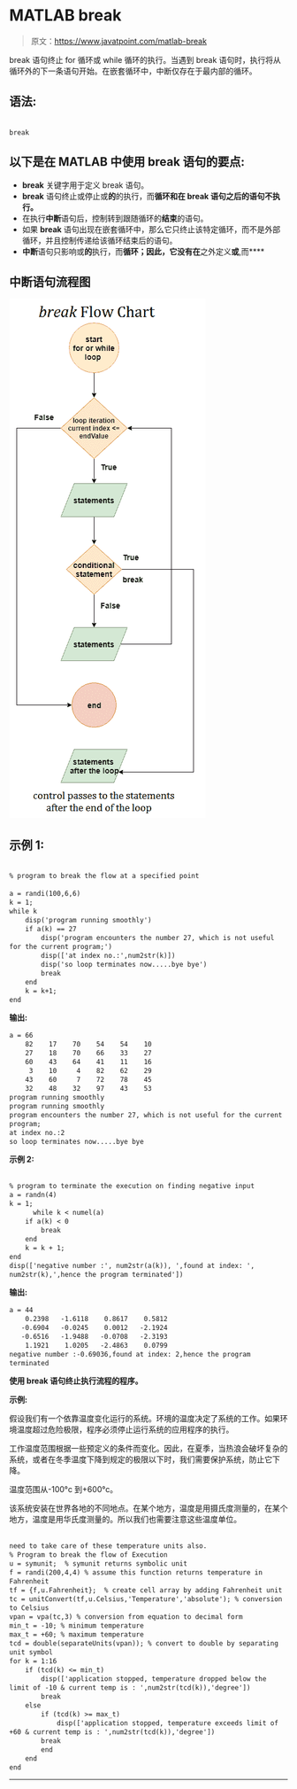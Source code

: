 # MATLAB break

> 原文：<https://www.javatpoint.com/matlab-break>

break 语句终止 for 循环或 while 循环的执行。当遇到 break 语句时，执行将从循环外的下一条语句开始。在嵌套循环中，中断仅存在于最内部的循环。

## 语法:

```

break

```

## 以下是在 MATLAB 中使用 break 语句的要点:

*   **break** 关键字用于定义 break 语句。
*   **break** 语句终止或停止或**的**的执行，而**循环和在 **break** 语句之后的语句不执行。**
*   在执行**中断**语句后，控制转到跟随循环的**结束**的语句。
*   如果 **break** 语句出现在嵌套循环中，那么它只终止该特定循环，而不是外部循环，并且控制传递给该循环结束后的语句。
*   **中断**语句只影响或**的**执行，而**循环；因此，它没有在**之外定义**或**,而****

## 中断语句流程图

![MATLAB Break Statement](img/51f26c7de028dff8dff8789b63ab5b12.png)

## 示例 1:

```

% program to break the flow at a specified point 

a = randi(100,6,6)
k = 1;
while k
    disp('program running smoothly')
    if a(k) == 27
        disp('program encounters the number 27, which is not useful for the current program;')
        disp(['at index no.:',num2str(k)])
        disp('so loop terminates now.....bye bye')
        break
    end
    k = k+1;
end

```

**输出:**

```
a = 66
    82    17    70    54    54    10
    27    18    70    66    33    27
    60    43    64    41    11    16
     3    10     4    82    62    29
    43    60     7    72    78    45
    32    48    32    97    43    53
program running smoothly
program running smoothly
program encounters the number 27, which is not useful for the current program;
at index no.:2
so loop terminates now.....bye bye

```

**示例 2:**

```

% program to terminate the execution on finding negative input
a = randn(4)
k = 1;
      while k < numel(a)
    if a(k) < 0
        break
    end
    k = k + 1;
end
disp(['negative number :', num2str(a(k)), ',found at index: ', num2str(k),',hence the program terminated'])

```

**输出:**

```
a = 44
    0.2398   -1.6118    0.8617    0.5812
   -0.6904   -0.0245    0.0012   -2.1924
   -0.6516   -1.9488   -0.0708   -2.3193
    1.1921    1.0205   -2.4863    0.0799
negative number :-0.69036,found at index: 2,hence the program terminated

```

**使用 break 语句终止执行流程的程序。**

**示例:**

假设我们有一个依靠温度变化运行的系统。环境的温度决定了系统的工作。如果环境温度超过危险极限，程序必须停止运行系统的应用程序的执行。

工作温度范围根据一些预定义的条件而变化。因此，在夏季，当热浪会破坏复杂的系统，或者在冬季温度下降到规定的极限以下时，我们需要保护系统，防止它下降。

温度范围从-100°c 到+600°c。

该系统安装在世界各地的不同地点。在某个地方，温度是用摄氏度测量的，在某个地方，温度是用华氏度测量的。所以我们也需要注意这些温度单位。

```

need to take care of these temperature units also.
% Program to break the flow of Execution
u = symunit;  % symunit returns symbolic unit
f = randi(200,4,4) % assume this function returns temperature in Fahrenheit
tf = {f,u.Fahrenheit};  % create cell array by adding Fahrenheit unit
tc = unitConvert(tf,u.Celsius,'Temperature','absolute'); % conversion to Celsius
vpan = vpa(tc,3) % conversion from equation to decimal form
min_t = -10; % minimum temperature
max_t = +60; % maximum temperature
tcd = double(separateUnits(vpan)); % convert to double by separating unit symbol
for k = 1:16
    if (tcd(k) <= min_t)
        disp(['application stopped, temperature dropped below the limit of -10 & current temp is : ',num2str(tcd(k)),'degree'])
        break
    else
        if (tcd(k) >= max_t)
            disp(['application stopped, temperature exceeds limit of +60 & current temp is : ',num2str(tcd(k)),'degree'])
        break
        end
    end
end

```

* * *